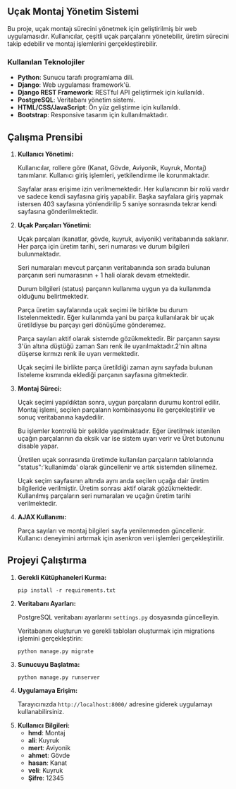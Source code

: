 <h2>Uçak Montaj Yönetim Sistemi</h2>
<p>
Bu proje, uçak montajı sürecini yönetmek için geliştirilmiş bir web uygulamasıdır. Kullanıcılar, çeşitli uçak parçalarını yönetebilir, üretim sürecini takip edebilir ve montaj işlemlerini gerçekleştirebilir.
</p>

<h3>Kullanılan Teknolojiler</h3>
<ul>
    <li><strong>Python</strong>: Sunucu tarafı programlama dili.</li>
    <li><strong>Django</strong>: Web uygulaması framework'ü.</li>
    <li><strong>Django REST Framework</strong>: RESTful API geliştirmek için kullanıldı.</li>
    <li><strong>PostgreSQL</strong>: Veritabanı yönetim sistemi.</li>
    <li><strong>HTML/CSS/JavaScript</strong>: Ön yüz geliştirme için kullanıldı.</li>
    <li><strong>Bootstrap</strong>: Responsive tasarım için kullanılmaktadır.</li>
</ul>
<h2>Çalışma Prensibi</h2>
<ol>
    <li>
        <strong>Kullanıcı Yönetimi:</strong>
        <p>Kullanıcılar, rollere göre (Kanat, Gövde, Aviyonik, Kuyruk, Montaj) tanımlanır. Kullanıcı giriş işlemleri, yetkilendirme ile korunmaktadır.</p>
        <p>Sayfalar arası erişime izin verilmemektedir. Her kullanıcının bir rolü vardır ve sadece kendi sayfasına giriş yapabilir. Başka sayfalara giriş yapmak istersen 403 sayfasına yönlendirilip
        5 saniye sonrasında tekrar kendi sayfasına gönderilmektedir. </p>
    </li>
    <li>
        <strong>Uçak Parçaları Yönetimi:</strong>
        <p>Uçak parçaları (kanatlar, gövde, kuyruk, aviyonik) veritabanında saklanır. Her parça için üretim tarihi, seri numarası ve durum bilgileri bulunmaktadır.</p>
        <p>Seri numaraları mevcut parçanın veritabanında son sırada bulunan parçanın seri numarasının + 1 hali olarak devam etmektedir. </p>
        <p>Durum bilgileri (status) parçanın kullanıma uygun ya da kullanımda olduğunu belirtmektedir.</p>
        <p>Parça üretim sayfalarında uçak seçimi ile birlikte bu durum listelenmektedir. Eğer kullanımda yani bu parça kullanılarak bir uçak üretildiyse bu parçayı geri dönüşüme gönderemez.</p>
        <p>Parça sayıları aktif olarak sistemde gözükmektedir. Bir parçanın sayısı 3'ün altına düştüğü zaman Sarı renk ile uyarılmaktadır.2'nin altına düşerse kırmızı renk ile uyarı vermektedir.</p>
        <p>Uçak seçimi ile birlikte parça üretildiği zaman aynı sayfada bulunan listeleme kısmında eklediği parçanın sayfasına gitmektedir.</p>
    </li>
    <li>
        <strong>Montaj Süreci:</strong>
        <p>Uçak seçimi yapıldıktan sonra, uygun parçaların durumu kontrol edilir. Montaj işlemi, seçilen parçaların kombinasyonu ile gerçekleştirilir ve sonuç veritabanına kaydedilir.</p>
        <p>Bu işlemler kontrollü bir şekilde yapılmaktadır. Eğer üretilmek istenilen uçağın parçalarının da eksik var ise sistem uyarı verir ve Üret butonunu disable yapar.</p>
        <p>Üretilen uçak sonrasında üretimde kullanılan parçaların tablolarında "status":'kullanimda' olarak güncellenir ve artık sistemden silinemez.</p>
        <p>Uçak seçim sayfasının altında aynı anda seçilen uçağa dair üretim bilgileride verilmiştir. Üretim sonrası aktif olarak gözükmektedir. Kullanılmış parçaların seri numaraları ve uçağın üretim tarihi verilmektedir.</p>
    </li>
    <li>
        <strong>AJAX Kullanımı:</strong>
        <p>Parça sayıları ve montaj bilgileri sayfa yenilenmeden güncellenir. Kullanıcı deneyimini artırmak için asenkron veri işlemleri gerçekleştirilir.</p>
    </li>
</ol>

<h2>Projeyi Çalıştırma</h2>
<ol>
    <li><strong>Gerekli Kütüphaneleri Kurma:</strong>
        <pre><code>pip install -r requirements.txt</code></pre>
    </li>
    <li><strong>Veritabanı Ayarları:</strong>
        <p>PostgreSQL veritabanı ayarlarını <code>settings.py</code> dosyasında güncelleyin.</p>
        <p>Veritabanını oluşturun ve gerekli tabloları oluşturmak için migrations işlemini gerçekleştirin:</p>
        <pre><code>python manage.py migrate</code></pre>
    </li>
    <li><strong>Sunucuyu Başlatma:</strong>
        <pre><code>python manage.py runserver</code></pre>
    </li>
    <li><strong>Uygulamaya Erişim:</strong>
        <p>Tarayıcınızda <code>http://localhost:8000/</code> adresine giderek uygulamayı kullanabilirsiniz.</p>
    </li>
    <li><strong>Kullanıcı Bilgileri:</strong>
        <ul>
    <li><strong>hmd</strong>: Montaj</li>
    <li><strong>ali</strong>: Kuyruk</li>
    <li><strong>mert</strong>: Aviyonik</li>
    <li><strong>ahmet</strong>: Gövde</li>
    <li><strong>hasan</strong>: Kanat</li>
    <li><strong>veli</strong>: Kuyruk</li>
    <li><strong>Şifre</strong>: 12345</li>
    </ul>
        </li>
</ol>
